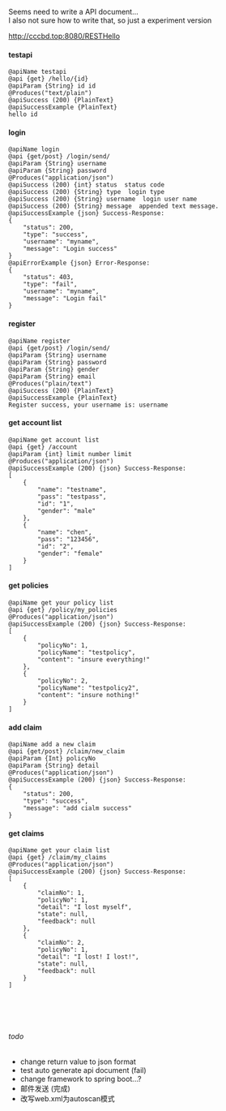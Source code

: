 Seems need to write a API document...<br>
I also not sure how to write that, so just a experiment version<br>

http://cccbd.top:8080/RESTHello
#### testapi
    @apiName testapi
    @api {get} /hello/{id}
    @apiParam {String} id id 
    @Produces("text/plain")
    @apiSuccess (200) {PlainText}
    @apiSuccessExample {PlainText} 
    hello id

#### login
    @apiName login
    @api {get/post} /login/send/
    @apiParam {String} username 
    @apiParam {String} password 
    @Produces("application/json")
    @apiSuccess (200) {int} status  status code
    @apiSuccess (200) {String} type  login type
    @apiSuccess (200) {String} username  login user name
    @apiSuccess (200) {String} message  appended text message.
    @apiSuccessExample {json} Success-Response:
    {
        "status": 200,
        "type": "success",
        "username": "myname",
        "message": "Login success"
    }
    @apiErrorExample {json} Error-Response:
    {
        "status": 403,
        "type": "fail",
        "username": "myname",
        "message": "Login fail"
    }

#### register
    @apiName register
    @api {get/post} /login/send/
    @apiParam {String} username 
    @apiParam {String} password 
    @apiParam {String} gender
    @apiParam {String} email  
    @Produces("plain/text")
    @apiSuccess (200) {PlainText}
    @apiSuccessExample {PlainText} 
    Register success, your username is: username

#### get account list
    @apiName get account list
    @api {get} /account
    @apiParam {int} limit number limit 
    @Produces("application/json")
    @apiSuccessExample (200) {json} Success-Response:
    [
        {
            "name": "testname",
            "pass": "testpass",
            "id": "1",
            "gender": "male"
        },
        {
            "name": "chen",
            "pass": "123456",
            "id": "2",
            "gender": "female"
        }
    ]

#### get policies
    @apiName get your policy list
    @api {get} /policy/my_policies 
    @Produces("application/json")
    @apiSuccessExample (200) {json} Success-Response:
    [
        {
            "policyNo": 1,
            "policyName": "testpolicy",
            "content": "insure everything!"
        },
        {
            "policyNo": 2,
            "policyName": "testpolicy2",
            "content": "insure nothing!"
        }
    ]
   
  
#### add claim
    @apiName add a new claim
    @api {get/post} /claim/new_claim 
    @apiParam {Int} policyNo 
    @apiParam {String} detail 
    @Produces("application/json")
    @apiSuccessExample (200) {json} Success-Response:
    {
        "status": 200,
        "type": "success",
        "message": "add cialm success"
    }

#### get claims
    @apiName get your claim list
    @api {get} /claim/my_claims 
    @Produces("application/json")
    @apiSuccessExample (200) {json} Success-Response:
    [
        {
            "claimNo": 1,
            "policyNo": 1,
            "detail": "I lost myself",
            "state": null,
            "feedback": null
        },
        {
            "claimNo": 2,
            "policyNo": 1,
            "detail": "I lost! I lost!",
            "state": null,
            "feedback": null
        }
    ]


<br><br><br>

###### todo
* change return value to json format
* test auto generate api document (fail)
* change framework to spring boot...?
* 邮件发送 (完成)
* 改写web.xml为autoscan模式